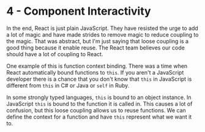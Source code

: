 # 4 - Component Interactivity



In the end, React is just plain JavaScript. They have resisted the urge to add a lot of magic and have made strides to remove magic to reduce coupling to the magic. That was abstract, but I'm just saying that loose coupling is a good thing because it enable reuse. The React team believes our code should have a lot of coupling to React. 

One example of this is function context binding. There was a time when React automatically bound functions to `this`. If you aren't a JavaScript developer there is a chance that you don't know that `this` in JavaScript is different from `this` in C# or Java or `self` in Ruby.

In some strongly typed languages, `this` is bound to an object instance. In JavaScript `this` is bound to the function it is called in. This causes a lot of confusion, but this loose coupling allows us to reuse functions. We can define the context for a function and have `this` represent what we want it to.



